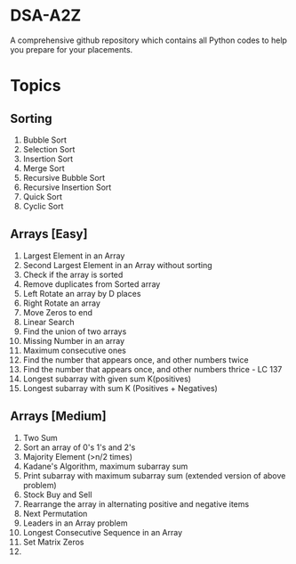 # DSA-A2Z
A comprehensive github repository which contains all Python codes to help you prepare for your placements.

# Topics

## Sorting
1. Bubble Sort
2. Selection Sort
3. Insertion Sort
4. Merge Sort
5. Recursive Bubble Sort
6. Recursive Insertion Sort
7. Quick Sort
8. Cyclic Sort

## Arrays	[Easy]
1. Largest Element in an Array
2. Second Largest Element in an Array without sorting
3. Check if the array is sorted
4. Remove duplicates from Sorted array
5. Left Rotate an array by D places
6. Right Rotate an array
7. Move Zeros to end
8. Linear Search
9. Find the union of two arrays
10. Missing Number in an array
11. Maximum consecutive ones
12. Find the number that appears once, and other numbers twice
13. Find the number that appears once, and other numbers thrice - LC 137
14. Longest subarray with given sum K(positives)
15. Longest subarray with sum K (Positives + Negatives)

## Arrays [Medium]
1. Two Sum
2. Sort an array of 0's 1's and 2's
3. Majority Element (>n/2 times)
4. Kadane's Algorithm, maximum subarray sum
5. Print subarray with maximum subarray sum (extended version of above problem)
6. Stock Buy and Sell
7. Rearrange the array in alternating positive and negative items
8. Next Permutation
9. Leaders in an Array problem
10. Longest Consecutive Sequence in an Array
11. Set Matrix Zeros
12. 

